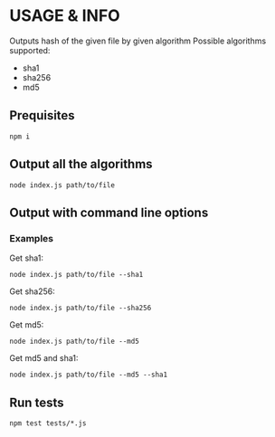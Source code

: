 # USAGE & INFO
Outputs hash of the given file by given algorithm
Possible algorithms supported:

* sha1
* sha256
* md5

## Prequisites
`npm i`

## Output all the algorithms
`node index.js path/to/file`

## Output with command line options

### Examples

Get sha1:

`node index.js path/to/file --sha1`

Get sha256:

`node index.js path/to/file --sha256`

Get md5:

`node index.js path/to/file --md5`

Get md5 and sha1:

`node index.js path/to/file --md5 --sha1`

## Run tests
`npm test tests/*.js`
